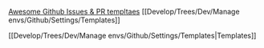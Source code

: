 [Awesome Github Issues & PR templtaes](https://github.com/devspace/awesome-github-templates)
[[Develop/Trees/Dev/Manage envs/Github/Settings/Templates]]

[[Develop/Trees/Dev/Manage envs/Github/Settings/Templates|Templates]]
